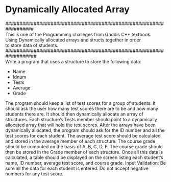 # Dynamically Allocated Array
##################################################################<br />
This is one of the Programming challeges from Gaddis C++ textbook.<br />
Using Dynamically allocated arrays and structs together in order <br />
to store data of students.<br />
###################################################################<br />
Write a program that uses a structure to store the following data:<br />
* Name 
* Idnum 
* Tests 
* Average 
* Grade<br />

The program should keep a list of test scores for a group of students. It should ask the
user how many test scores there are to be and how many students there are. It should
then dynamically allocate an array of structures. Each structure’s Tests member
should point to a dynamically allocated array that will hold the test scores.
After the arrays have been dynamically allocated, the program should ask for the ID
number and all the test scores for each student. The average test score should be calculated
and stored in the average member of each structure. The course grade should
be computed on the basis of A, B, C, D, F.
The course grade should then be stored in the Grade member of each structure. Once
all this data is calculated, a table should be displayed on the screen listing each student’s
name, ID number, average test score, and course grade.
Input Validation: Be sure all the data for each student is entered. Do not accept negative
numbers for any test score.
